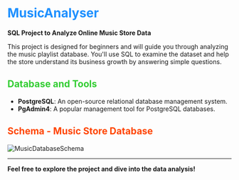 # <span style="color:#1E90FF;">**MusicAnalyser**</span>

**SQL Project to Analyze Online Music Store Data**

This project is designed for beginners and will guide you through analyzing the music playlist database. You'll use SQL to examine the dataset and help the store understand its business growth by answering simple questions.



## <span style="color:#32CD32;">**Database and Tools**</span>

- **PostgreSQL**: An open-source relational database management system.
- **PgAdmin4**: A popular management tool for PostgreSQL databases.

## <span style="color:#FF4500;">**Schema - Music Store Database**</span>

![MusicDatabaseSchema](https://user-images.githubusercontent.com/112153548/213707717-bfc9f479-52d9-407b-99e1-e94db7ae10a3.png)

---

**Feel free to explore the project and dive into the data analysis!**

